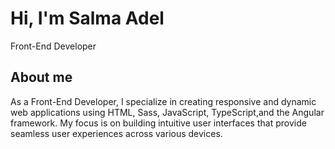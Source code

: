 


# Hi, I'm Salma Adel

Front-End Developer

## About me 

As a Front-End Developer, I specialize in creating responsive and dynamic web applications using HTML, Sass, JavaScript, TypeScript,and the Angular framework. My focus is on building intuitive user interfaces that provide seamless user experiences across various devices.
